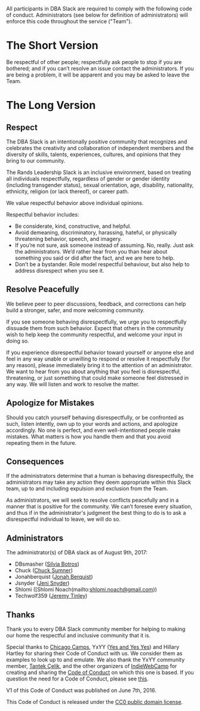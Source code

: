 All participants in DBA Slack are required to comply with the following code of conduct. Administrators (see below for definition of administrators) will enforce this code throughout the service ("Team").

# The Short Version

Be respectful of other people; respectfully ask people to stop if you are bothered; and if you can’t resolve an issue contact the administrators. If you are being a problem, it will be apparent and you may be asked to leave the Team.

# The Long Version

## Respect

The DBA Slack is an intentionally positive community that recognizes and celebrates the creativity and collaboration of independent members and the diversity of skills, talents, experiences, cultures, and opinions that they bring to our community.

The Rands Leadership Slack is an inclusive environment, based on treating all individuals respectfully, regardless of gender or gender identity (including transgender status), sexual orientation, age, disability, nationality, ethnicity, religion (or lack thereof), or career path.

We value respectful behavior above individual opinions.

Respectful behavior includes:

* Be considerate, kind, constructive, and helpful.
* Avoid demeaning, discriminatory, harassing, hateful, or physically threatening behavior, speech, and imagery.
* If you’re not sure, ask someone instead of assuming. No, really. Just ask the administrators. We’d rather hear from you than hear about something you said or did after the fact, and we are here to help.
* Don’t be a bystander. Role model respectful behaviour, but also help to address disrespect when you see it.

## Resolve Peacefully

We believe peer to peer discussions, feedback, and corrections can help build a stronger, safer, and more welcoming community.

If you see someone behaving disrespectfully, we urge you to respectfully dissuade  them from such behavior. Expect that others in the community wish to help keep the community respectful, and welcome your input in doing so.

If you experience disrespectful behavior toward yourself or anyone else and feel in any way unable or unwilling to respond or resolve it respectfully (for any reason), please immediately bring it to the attention of an administrator. We want to hear from you about anything that you feel is disrespectful, threatening, or just something that could make someone feel distressed  in any way. We will listen and work to resolve the matter.

## Apologize for Mistakes

Should you catch yourself behaving disrespectfully, or be confronted as such, listen intently, own up to your words and actions, and apologize accordingly. No one is perfect, and even well-intentioned people make mistakes. What matters is how you handle them and that you avoid repeating them in the future.

## Consequences

If the administrators determine that a human is behaving disrespectfully, the administrators may take any action they deem appropriate within this Slack team, up to and including expulsion and exclusion from the Team.

As administrators, we will seek to resolve conflicts peacefully and in a manner that is positive for the community. We can’t foresee every situation, and thus if in the administrator's judgment the best thing to do is to ask a disrespectful individual to leave, we will do so.

## Administrators

The administrator(s) of DBA slack as of August 9th, 2017:

* DBsmasher ([Silvia Botros](mailto:silviamikhail@gmail.com))
* Chuck ([Chuck Sumner](mailto:choadrocker@gmail.com))
* Jonahberquist ([Jonah Berquist](mailto:jonahberquist@gmail.com))
* Jsnyder ([Jeni Snyder](mailto:jsnyder@yelp.com))
* Shlomi ([Shlomi Noach(mailto:shlomi.noach@gmail.com))
* Techwolf359 ([Jeremy Tinley](mailto:techwolf359@gmail.com))

## Thanks

Thank you to every DBA Slack community member for helping to making our home the respectful and inclusive community that it is.

Special thanks to [Chicago Camps](http://chicagocamps.org/code-of-conduct/), YxYY ([Yes and Yes Yes](http://www.yesandyesyes.com/)) and Hillary Hartley for sharing their Code of Conduct with us. We consider them as examples to look up to and emulate. We also thank the YxYY community member, [Tantek Çelik](http://tantek.com/), and the other organizers of [IndieWebCamp](http://indiewebcamp.com/) for creating and sharing the [Code of Conduct](http://indiewebcamp.com/code-of-conduct) on which this one is based. If you question the need for a Code of Conduct, please see [this](http://indiewebcamp.com/code-of-conduct-why).

V1 of this Code of Conduct was published on June 7th, 2016.

This Code of Conduct is released under the [CC0 public domain license](https://creativecommons.org/publicdomain/zero/1.0/).
